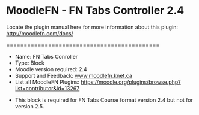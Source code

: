 MoodleFN - FN Tabs Controller 2.4
============================================

Locate the plugin manual here for more information about this plugin: http://moodlefn.com/docs/  

============================================

- Name: FN Tabs Conroller
- Type: Block
- Moodle version required: 2.4
- Support and Feedback: www.moodlefn.knet.ca 
- List all MoodleFN Plugins: https://moodle.org/plugins/browse.php?list=contributor&id=13267

* This block is required for FN Tabs Course format version 2.4 but not for version 2.5. 
